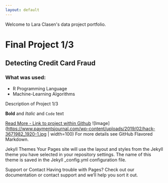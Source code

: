 ```yaml
---
layout: default
---
```


Welcome to Lara Clasen's data project portfolio.


# Final Project 1/3
## Detecting Credit Card Fraud
### What was used:

- R Programming Language
- Machine-Learning Algorithms

Description of Project 1/3

**Bold** and _Italic_ and `Code` text

[Read More - Link to project within Github](url)
![Image](https://www.paymentsjournal.com/wp-content/uploads/2019/02/hack-3671982_1920-1.jpg | width=100)
For more details see GitHub Flavored Markdown.

Jekyll Themes
Your Pages site will use the layout and styles from the Jekyll theme you have selected in your repository settings. The name of this theme is saved in the Jekyll _config.yml configuration file.

Support or Contact
Having trouble with Pages? Check out our documentation or contact support and we’ll help you sort it out.

